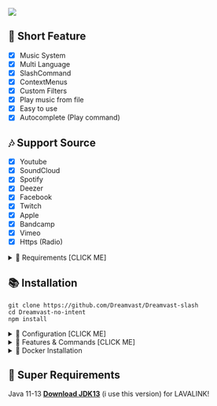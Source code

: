 [![](https://iili.io/hWrlFp.png)](https://www.dmca.com/Protection/Status.aspx?ID=5467c424-89a9-47ba-8333-191051f752f5&refurl=https://github.com/Dreamvast)

## 📑 Short Feature
- [x] Music System
- [x] Multi Language
- [x] SlashCommand
- [x] ContextMenus
- [x] Custom Filters
- [x] Play music from file
- [x] Easy to use
- [x] Autocomplete (Play command)

## 🎶 Support Source
- [x] Youtube
- [x] SoundCloud
- [x] Spotify
- [x] Deezer
- [x] Facebook 
- [x] Twitch
- [x] Apple
- [x] Bandcamp
- [x] Vimeo
- [x] Https (Radio)

<details><summary>📎 Requirements [CLICK ME]</summary>
<p>

## 📎 Requirements

1. Node.js Version 16.6.0+ **[Download](https://nodejs.org/en/download/)**
2. Discord Bot Token **[Guide](https://discordjs.guide/preparations/setting-up-a-bot-application.html#creating-your-bot)**
3. LavaLink **[Guide](https://github.com/freyacodes/lavalink)** (i use this development version [Download](https://ci.fredboat.com/repository/downloadAll/Lavalink_Build/9311:id/artifacts.zip) )
4. MongoDB **[Download](https://www.mongodb.com/try/download/community)** (Download & install = Finish!)

## 🛑 Super Requirements 

Java 11-13 **[Download JDK13](http://www.mediafire.com/file/m6gk7aoq96db8g0/file)** (i use this version) for LAVALINK!

</p>
</details>

## 📚 Installation

```
git clone https://github.com/Dreamvast/Dreamvast-slash
cd Dreamvast-no-intent
npm install
```

<details><summary>📄 Configuration [CLICK ME]</summary>
<p>

## 📄 Configuration

> **OPTION 1️⃣**

Copy or Rename `.env.example` to `.env` and fill out the values:

```.env
# Bot
TOKEN=REPLACE_HERE
NP_REALTIME=false
LEAVE_TIMEOUT=120000
LANGUAGE=en
EMBED_COLOR=#000001

# Devloper
OWNER_ID=REPLACE_HERE

# Database
MONGO_URI=mongodb://127.0.0.1:27017/nanospace
LIMIT_TRACK=50
LIMIT_PLAYLIST=10

# Lavalink
NODE_HOST=localhost
NODE_PORT=5555
NODE_PASSWORD=123456
```

> **OPTION 2️⃣**

Go to folder `settings` edit `config.js` and you can fill out the values:

```js
require("dotenv").config();
const { resolve } = require("path");

module.exports = {
    TOKEN: process.env.TOKEN || "YOUR_TOKEN",  // your bot token
    PREFIX: process.env.PREFIX || "#", //<= default is #  // bot prefix
    EMBED_COLOR: process.env.EMBED_COLOR || "#000001", //<= default is "#000001"

    OWNER_ID: process.env.OWNER_ID || "YOUR_CLIENT_ID", //your owner discord id example: "515490955801919488"

    NP_REALTIME: process.env.NP_REALTIME || "BOOLEAN", // "true" = realtime, "false" = not realtime :3 // WARNING: on set to "true" = laggy and bot will ratelimit if you have a lot of servers
    LEAVE_TIMEOUT: parseInt(process.env.LEAVE_TIMEOUT || "120000"), // leave timeout default "120000" = 2 minutes // 1000 = 1 seconds

    LANGUAGE: {
      defaultLocale: process.env.LANGUAGE || "en", // "en" = default language
      directory: resolve("languages"), // <= location of language
    },

    DEV_ID: [], // if you want to use command bot only, you can put your id here example: ["123456789", "123456789"]

    MONGO_URI: process.env.MONGO_URI || "YOUR_MONGO_URI", // your mongo uri
    LIMIT_TRACK: parseInt(process.env.LIMIT_TRACK || "50"),  //<= dafault is "50" // limit track in playlist
    LIMIT_PLAYLIST: parseInt(process.env.LIMIT_PLAYLIST || "10"), //<= default is "10" // limit can create playlist

    NODES: [
      { 
        host: process.env.NODE_HOST || "localhost",
        port: parseInt(process.env.NODE_PORT || "5555"),
        password: process.env.NODE_PASSWORD || "123456",
      } 
    ],
}
```
After installation or finishes all you can use `node .` to start the bot. or `Run Start.bat`

</p>
</details>

<details><summary>🔩 Features & Commands [CLICK ME]</summary>
<p>

## 🔩 Features & Commands

> Note: The default prefix is '/' (Slash Commands)

🎶 **Commands!** 

- Play (/play [song/url])
- Nowplaying (/nowplaying)
- Queue (/queue [page])
- Repeat (/loop type [current, all])
- Loopqueue (/loopall)
- Shuffle (/shuffle)
- Volume control (/volume [10 - 100])
- Pause (/pause)
- Resume (/resume)
- Skip (/skip)
- Skipto (/skipto [position])
- Clear (/musicclear)
- Join (/join)
- Leave (/leave)
- Forward (/forward [second])
- Seek (/seek [second])
- Rewind (/rewind [second])
- Replay (/replay)
- Search (/search [songname])
- 247 (/247)
- Previous (/previous)
- Autoplay (/autoplay)
- File play (/file-play [song file])

⏺ **Filter Commands!**
- Bass (/filter bass)
- Superbass (/filter superbass)
- Pop (/filter pop)
- Treblebass (/filter treblebass)
- Soft (/filter soft)
- Earrape (/filter earrape)
- Equalizer (/filter equalizer [14 bands])
- Speed (/filter speed [amount])
- Picth (/filter pitch [amount])
- Vaporwave (/filter vaporwave)
- Nightcore (/filter nightcore)
- Bassboost (/filter bassboost [-10 - 10])
- Rate (/filter rate)
- Reset (/filter reset)
- 3d (/filter 3d)
- China (/filter china)
- Chipmunk (/filter chipmunk)
- Darthvader (/filter darthvader)
- DoubleTime (/filter doubletime)
- SlowMotion (/filter slowmotion)
- Tremolo (/filter tremolo)
- Vibrate (/filter vibrate)
- Vibrato (/filter vibrato)
- Daycore (/filter daycore)
- Television (/filter Television)
	
📑 **Utilities Commands!**
- Restart (/restart) // (OWNER ONLY)
- Language (/language input: [language] ) // Example: en, th
- Control (/control input: [enable or disable (default: disable)])
- Setup (/setup type: [Create/Delete] )

📄 **Info Commands!**
- Developer (/developer)
- Invite (/invite)
- Ping (/ping)
- Status (/status)


</p>
</details>

<details><summary>🐋 Docker Installation</summary>
<p>

## 🐋 Docker Installation


### **1. What is Docker 🐋?**

Docker is an open platform for developing, shipping, and running applications. Docker enables you to separate your applications from your infrastructure so you can deliver software quickly. With Docker, you can manage your infrastructure in the same ways you manage your applications. By taking advantage of Docker’s methodologies for shipping, testing, and deploying code quickly, you can significantly reduce the delay between writing code and running it in production.

### **2. What are the advantages and disadvantages of docker?**
#### The Advantages:
- Consistency
- Automation
- Stability
- Saves Space
- Run multiple applications with just one virtual machine

#### The Disadvantages:
- Advances Quickly
- Learning Curve

### **3. Install Docker 🐋:**
---------------------------------------------
#### For windows:
**1. Go to the website https://docs.docker.com/docker-for-windows/install/ and download the docker file.**

> ***Note: A 64-bit processor and 4GB system RAM are the hardware prerequisites required to successfully run Docker on Windows 10.***

**2. Then, double-click on the Docker Desktop Installer.exe to run the installer.**

> ***Note: Suppose the installer (Docker Desktop Installer.exe) is not downloaded; you can get it from Docker Hub and run it whenever required.***

**3. Once you start the installation process, always enable Hyper-V Windows Feature on the Configuration page.**

**4. Then, follow the installation process to allow the installer and wait till the process is done.**

**5. After completion of the installation process, click Close and restart.**
##### Guide source: https://www.simplilearn.com/tutorials/docker-tutorial/install-docker-on-windows

---------------------------------------------
#### For linux (Ubuntu):
**1. Open the terminal on Ubuntu.**

**2. Remove any Docker files that are running in the system, using the following command:**

```
sudo apt-get remove docker docker-engine docker.io
```

**3. Check if the system is up-to-date using the following command:**

```
sudo apt-get update
```

**4. Install a few pre-requisite packages that allow apt to use packages over HTTPS using the following command:**
```
sudo apt install apt-transport-https ca-certificates curl software-properties-common
```


**5. Then add the GPG key for the Docker repository to your system:**
```
sudo add-apt-repository "deb [arch=amd64] https://download.docker.com/linux/ubuntu bionic stable"
```

**6. Update the packages list again with Docker packages from the newly added repo:**
```
sudo apt update
```

**7. Make sure you are about to install from the Docker repo instead of the default Ubuntu repo:**
```
apt-cache policy docker-ce
```
Example Output:
```
docker-ce:
  Installed: (none)
  Candidate: 18.03.1~ce~3-0~ubuntu
  Version table:
     18.03.1~ce~3-0~ubuntu 500
        500 https://download.docker.com/linux/ubuntu bionic/stable amd64 Packages

```

**8. Install Docker:**
```
sudo apt install docker-ce
```

**9. Check if Docker is installed and running:**
```
sudo systemctl status docker
```
Example Output:
```
● docker.service - Docker Application Container Engine
   Loaded: loaded (/lib/systemd/system/docker.service; enabled; vendor preset: enabled)
   Active: active (running) since Thu 2018-07-05 15:08:39 UTC; 2min 55s ago
     Docs: https://docs.docker.com
 Main PID: 10096 (dockerd)
    Tasks: 16
   CGroup: /system.slice/docker.service
           ├─10096 /usr/bin/dockerd -H fd://
           └─10113 docker-containerd --config /var/run/docker/containerd/containerd.toml
```
##### Guide source: https://viblo.asia/p/how-to-install-docker-on-ubuntu-RnB5pmJ7KPG


### **4. Install Dreamvast using Docker 🐋:**
---------------------------------------------
**1. Make sure you config the .env file or the config.js file in ./src/plugins/config.js**

**2. Change to the Discord bot project directory.**

**3. Build the docker container for the Discord bot.**
```
docker build -t dreamvast .
```

**4. Run the docker container.**
```
docker run -d dreamvast
```
---------------------------------------------

#### Basic commands:
**1. To build the docker container, using the following command: (Please remove the [] when you type the name)**
```
docker build -t [name] .
```

*The `-t` option is the tag name option.*

**2. To run the docker container, using the following command: (Please remove the [] when you type the name)**
```
docker run -d [name]
```

*The `-d` option is runs the container in detached mode (it runs in the background).*

**3. To list all docker processes and container id, using the following command:**
```
docker ps
```
**4. To see all docker container log, using the following command: (Please remove the [] when you paste the id)**
```
docker logs [container id]
```
**5. To stop the docker container, using the following command: (Please remove the [] when you paste the id)**
```
docker stop [container id]
```
**6. To restart the docker container, using the following command: (Please remove the [] when you paste the id)**
```
docker restart [container id]
```
**7. To remove the docker container, using the following command: (Please remove the [] when you paste the id)**
```
docker rm [container id]
```
---------------------------------------------
</p>
</details>

## 🛑 Super Requirements 

Java 11-13 **[Download JDK13](http://www.mediafire.com/file/m6gk7aoq96db8g0/file)** (i use this version) for LAVALINK!
